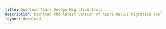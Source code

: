 ```yaml
---
title: Download Azure DevOps Migration Tools
description: Download the latest version of Azure DevOps Migration Tools.
layout: download
---
```

